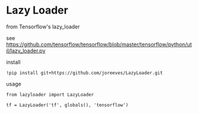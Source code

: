 # Lazy Loader
 
from Tensorflow's lazy_loader

see
https://github.com/tensorflow/tensorflow/blob/master/tensorflow/python/util/lazy_loader.py

install
```
!pip install git+https://github.com/joreeves/LazyLoader.git
```

usage
```
from lazyloader import LazyLoader

tf = LazyLoader('tf', globals(), 'tensorflow')
```
